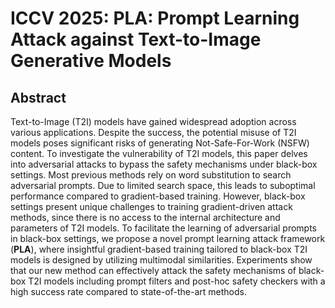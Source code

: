 # ICCV 2025: PLA: Prompt Learning Attack against Text-to-Image Generative Models
## Abstract
Text-to-Image (T2I) models have gained widespread adoption across various applications. Despite the success, the potential misuse of T2I models poses significant risks of generating Not-Safe-For-Work (NSFW) content. To investigate the vulnerability of T2I models, this paper delves into adversarial attacks to bypass the safety mechanisms under black-box settings. Most previous methods rely on word substitution to search adversarial prompts. Due to limited search space, this leads to suboptimal performance compared to gradient-based training. However, black-box settings present unique challenges to training gradient-driven attack methods, since there is no access to the internal architecture and parameters of T2I models. To facilitate the learning of adversarial prompts in black-box settings, we propose a novel prompt learning attack framework (**PLA**), where insightful gradient-based training tailored to black-box T2I models is designed by utilizing multimodal similarities.
Experiments show that our new method can effectively attack the safety mechanisms of black-box T2I models including prompt filters and post-hoc safety checkers with a high success rate compared to state-of-the-art methods.
